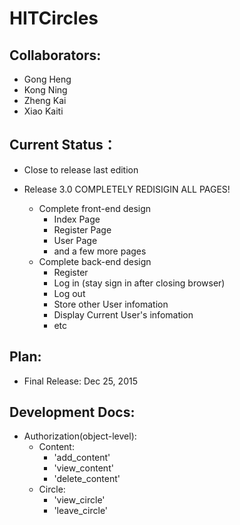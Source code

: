 # HITCircles
## Collaborators:
* Gong Heng
* Kong Ning
* Zheng Kai
* Xiao Kaiti

## Current Status：
* Close to release last edition

* Release 3.0
    COMPLETELY REDISIGIN ALL PAGES!

    * Complete front-end design
        * Index Page
        * Register Page
        * User Page
        * and a few more pages
    * Complete back-end design
        * Register
        * Log in (stay sign in after closing browser)
        * Log out
        * Store other User infomation
        * Display Current User's infomation
        * etc

## Plan:
* Final Release: Dec 25, 2015

## Development Docs:

* Authorization(object-level):
    * Content:
        * 'add_content'
        * 'view_content'
        * 'delete_content'
    * Circle:
        * 'view_circle'
        * 'leave_circle'
